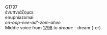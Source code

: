 <body>
  <p>G1797<br>  ἐνυπνιάζομαι  <br> enupniazomai  <br><i>en-oop-nee-ad‘-zom-ahee </i><br>Middle voice from <a href="g1798.htm">1798</a>  to <i>dream:</i> - dream (-er).<br></p>
 </body>